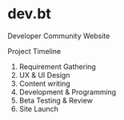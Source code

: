 # dev.bt
Developer Community Website

Project Timeline
1. Requirement Gathering
2. UX & UI Design
3. Content writing
4. Development & Programming
5. Beta Testing & Review
6. Site Launch
